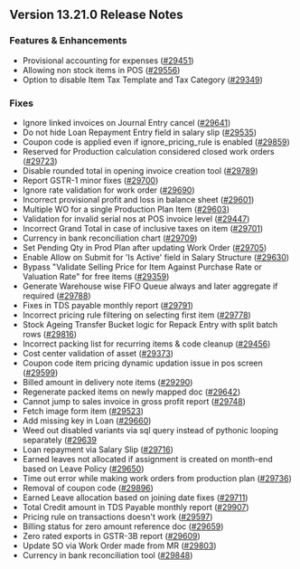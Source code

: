## Version 13.21.0 Release Notes

### Features & Enhancements

- Provisional accounting for expenses ([#29451](https://github.com/finergyrs/capkpi/pull/29451))
- Allowing non stock items in POS ([#29556](https://github.com/finergyrs/capkpi/pull/29556))
- Option to disable Item Tax Template and Tax Category ([#29349](https://github.com/finergyrs/capkpi/pull/29349))

### Fixes

- Ignore linked invoices on Journal Entry cancel ([#29641](https://github.com/finergyrs/capkpi/pull/29641))
- Do not hide Loan Repayment Entry field in salary slip ([#29535](https://github.com/finergyrs/capkpi/pull/29535))
- Coupon code is applied even if ignore_pricing_rule is enabled ([#29859](https://github.com/finergyrs/capkpi/pull/29859))
- Reserved for Production calculation considered closed work orders ([#29723](https://github.com/finergyrs/capkpi/pull/29723))
- Disable rounded total in opening invoice creation tool ([#29789](https://github.com/finergyrs/capkpi/pull/29789))
- Report GSTR-1 minor fixes ([#29700](https://github.com/finergyrs/capkpi/pull/29700))
- Ignore rate validation for work order ([#29690](https://github.com/finergyrs/capkpi/pull/29690))
- Incorrect provisional profit and loss in balance sheet ([#29601](https://github.com/finergyrs/capkpi/pull/29601))
- Multiple WO for a single Production Plan Item ([#29603](https://github.com/finergyrs/capkpi/pull/29603))
- Validation for invalid serial nos at POS invoice level ([#29447](https://github.com/finergyrs/capkpi/pull/29447))
- Incorrect Grand Total in case of inclusive taxes on item ([#29701](https://github.com/finergyrs/capkpi/pull/29701))
- Currency in bank reconciliation chart ([#29709](https://github.com/finergyrs/capkpi/pull/29709))
- Set Pending Qty in Prod Plan after updating Work Order ([#29705](https://github.com/finergyrs/capkpi/pull/29705))
- Enable Allow on Submit for 'Is Active' field in Salary Structure ([#29630](https://github.com/finergyrs/capkpi/pull/29630))
- Bypass "Validate Selling Price for Item Against Purchase Rate or Valuation Rate" for free items ([#29359](https://github.com/finergyrs/capkpi/pull/29359))
- Generate Warehouse wise FIFO Queue always and later aggregate if required ([#29788](https://github.com/finergyrs/capkpi/pull/29788))
- Fixes in TDS payable monthly report ([#29791](https://github.com/finergyrs/capkpi/pull/29791))
- Incorrect pricing rule filtering on selecting first item ([#29778](https://github.com/finergyrs/capkpi/pull/29778))
- Stock Ageing Transfer Bucket logic for Repack Entry with split batch rows ([#29816](https://github.com/finergyrs/capkpi/pull/29816))
- Incorrect packing list for recurring items & code cleanup ([#29456](https://github.com/finergyrs/capkpi/pull/29456))
- Cost center validation of asset ([#29373](https://github.com/finergyrs/capkpi/pull/29373))
- Coupon code item pricing dynamic updation issue in pos screen ([#29599](https://github.com/finergyrs/capkpi/pull/29599))
- Billed amount in delivery note items ([#29290](https://github.com/finergyrs/capkpi/pull/29290))
- Regenerate packed items on newly mapped doc  ([#29642](https://github.com/finergyrs/capkpi/pull/29642))
- Cannot jump to sales invoice in gross profit report  ([#29748](https://github.com/finergyrs/capkpi/pull/29748))
- Fetch image form item ([#29523](https://github.com/finergyrs/capkpi/pull/29523))
- Add missing key in Loan ([#29660](https://github.com/finergyrs/capkpi/pull/29660))
- Weed out disabled variants via sql query instead of pythonic looping separately ([#29639](https://github.com/finergyrs/capkpi/pull/29639 ())
- Loan repayment via Salary Slip ([#29716](https://github.com/finergyrs/capkpi/pull/29716))
- Earned leaves not allocated if assignment is created on month-end based on Leave Policy ([#29650](https://github.com/finergyrs/capkpi/pull/29650))
- Time out error while making work orders from production plan ([#29736](https://github.com/finergyrs/capkpi/pull/29736))
- Removal of coupon code ([#29896](https://github.com/finergyrs/capkpi/pull/29896))
- Earned Leave allocation based on joining date fixes ([#29711](https://github.com/finergyrs/capkpi/pull/29711))
- Total Credit amount in TDS Payable monthly report ([#29907](https://github.com/finergyrs/capkpi/pull/29907))
- Pricing rule on transactions doesn't work ([#29597](https://github.com/finergyrs/capkpi/pull/29597))
- Billing status for zero amount reference doc ([#29659](https://github.com/finergyrs/capkpi/pull/29659))
- Zero rated exports in GSTR-3B report ([#29609](https://github.com/finergyrs/capkpi/pull/29609))
- Update SO via Work Order made from MR ([#29803](https://github.com/finergyrs/capkpi/pull/29803))
- Currency in bank reconciliation tool ([#29848](https://github.com/finergyrs/capkpi/pull/29848))